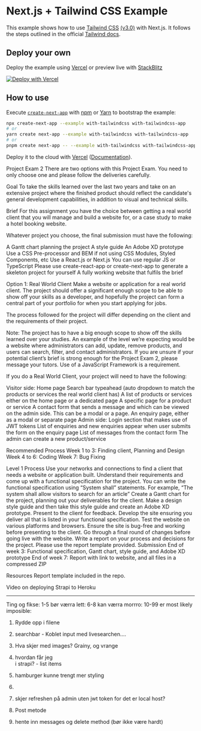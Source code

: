# Next.js + Tailwind CSS Example

This example shows how to use [Tailwind CSS](https://tailwindcss.com/) [(v3.0)](https://tailwindcss.com/blog/tailwindcss-v3) with Next.js. It follows the steps outlined in the official [Tailwind docs](https://tailwindcss.com/docs/guides/nextjs).

## Deploy your own

Deploy the example using [Vercel](https://vercel.com?utm_source=github&utm_medium=readme&utm_campaign=next-example) or preview live with [StackBlitz](https://stackblitz.com/github/vercel/next.js/tree/canary/examples/with-tailwindcss)

[![Deploy with Vercel](https://vercel.com/button)](https://vercel.com/new/git/external?repository-url=https://github.com/vercel/next.js/tree/canary/examples/with-tailwindcss&project-name=with-tailwindcss&repository-name=with-tailwindcss)

## How to use

Execute [`create-next-app`](https://github.com/vercel/next.js/tree/canary/packages/create-next-app) with [npm](https://docs.npmjs.com/cli/init) or [Yarn](https://yarnpkg.com/lang/en/docs/cli/create/) to bootstrap the example:

```bash
npx create-next-app --example with-tailwindcss with-tailwindcss-app
# or
yarn create next-app --example with-tailwindcss with-tailwindcss-app
# or
pnpm create next-app -- --example with-tailwindcss with-tailwindcss-app
```

Deploy it to the cloud with [Vercel](https://vercel.com/new?utm_source=github&utm_medium=readme&utm_campaign=next-example) ([Documentation](https://nextjs.org/docs/deployment)).

Project Exam 2
There are two options with this Project Exam. You need to only choose one and please follow the deliveries carefully.

Goal
To take the skills learned over the last two years and take on an extensive project where the finished product should reflect the candidate's general development capabilities, in addition to visual and technical skills.

Brief
For this assignment you have the choice between getting a real world client that you will manage and build a website for, or a case study to make a hotel booking website.

Whatever project you choose, the final submission must have the following:

A Gantt chart planning the project
A style guide
An Adobe XD prototype
Use a CSS Pre-processor and BEM if not using CSS Modules, Styled Components, etc
Use a React.js or Next.js
You can use regular JS or TypeScript
Please use create-react-app or create-next-app to generate a skeleton project for yourself
A fully working website that fulfils the brief

Option 1: Real World Client
Make a website or application for a real world client. The project should offer a significant enough scope to be able to show off your skills as a developer, and hopefully the project can form a central part of your portfolio for when you start applying for jobs.

The process followed for the project will differ depending on the client and the requirements of their project.

Note: The project has to have a big enough scope to show off the skills learned over your studies. An example of the level we’re expecting would be a website where administrators can add, update, remove products, and users can search, filter, and contact administrators. If you are unsure if your potential client’s brief is strong enough for the Project Exam 2, please message your tutors. Use of a JavaScript Framework is a requirement.

If you do a Real World Client, your project will need to have the following:

Visitor side:
Home page
Search bar typeahead (auto dropdown to match the products or services the real world client has)
A list of products or services either on the home page or a dedicated page
A specific page for a product or service
A contact form that sends a message and which can be viewed on the admin side. This can be a modal or a page.
An enquiry page, either as a modal or separate page
Admin side:
Login section that makes use of JWT tokens
List of enquiries and new enquiries appear when user submits the form on the enquiry page
List of messages from the contact form
The admin can create a new product/service

Recommended Process
Week 1 to 3: Finding client, Planning and Design Week 4 to 6: Coding Week 7: Bug Fixing

Level 1 Process
Use your networks and connections to find a client that needs a website or application built.
Understand their requirements and come up with a functional specification for the project. You can write the functional specification using “System shall” statements. For example, “The system shall allow visitors to search for an article”
Create a Gantt chart for the project, planning out your deliverables for the client.
Make a design style guide and then take this style guide and create an Adobe XD prototype. Present to the client for feedback.
Develop the site ensuring you deliver all that is listed in your functional specification.
Test the website on various platforms and browsers. Ensure the site is bug-free and working before presenting to the client.
Go through a final round of changes before going live with the website.
Write a report on your process and decisions for the project. Please use the report template provided.
Submission
End of week 3: Functional specification, Gantt chart, style guide, and Adobe XD prototype End of week 7: Report with link to website, and all files in a compressed ZIP

Resources
Report template included in the repo.

Video on deploying Strapi to Heroku

---

Ting og fikse:
1-5 bør værra lett:
6-8 kan værra morrro:
10-99 er most likely imposible:

1. Rydde opp i filene
2. searchbar - Koblet input med livesearchen....
3. Hva skjer med images? Grainy, og vrange
4. hvordan får jeg <br/> i strapi? - list items
5. hamburger kunne trengt mer styling
6.

7. skjer refreshen på admin uten jwt token for det er local host?
8. Post metode
9. hente inn messages og delete method (bør ikke være hardt)
